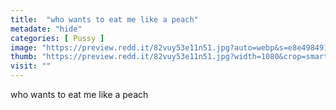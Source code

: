 ```yaml
---
title:  "who wants to eat me like a peach"
metadate: "hide"
categories: [ Pussy ]
image: "https://preview.redd.it/82vuy53e11n51.jpg?auto=webp&s=e8e4984911b0f21d78e7fa4ca68c0d2363e6a523"
thumb: "https://preview.redd.it/82vuy53e11n51.jpg?width=1080&crop=smart&auto=webp&s=9af2acbdd9191d92852fac8e4370e19d8348b034"
visit: ""
---
```

who wants to eat me like a peach

